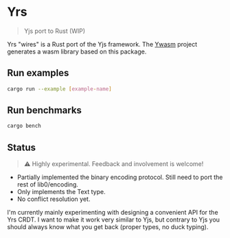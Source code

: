 # Yrs
> Yjs port to Rust (WIP)

Yrs "wires" is a Rust port of the Yjs framework. The [Ywasm](https://github.com/yjs/Ywasm) project generates a wasm library based on this package.

## Run examples

```sh
cargo run --example [example-name]
```

## Run benchmarks

```sh
cargo bench
```

## Status

> :warning: Highly experimental. Feedback and involvement is welcome!

* Partially implemented the binary encoding protocol. Still need to port the rest of lib0/encoding.
* Only implements the Text type.
* No conflict resolution yet.

I'm currently mainly experimenting with designing a convenient API for the Yrs CRDT. I want to make it work very similar to Yjs, but contrary to Yjs you should always know what you get back (proper types, no duck typing).

